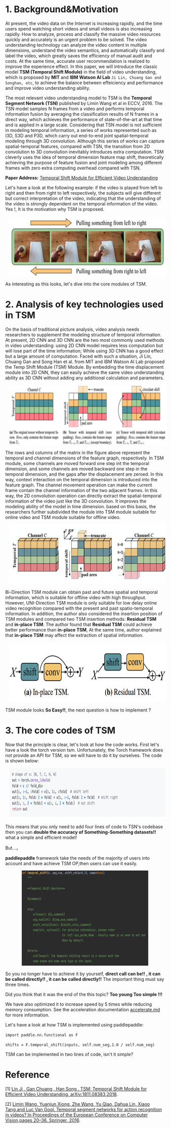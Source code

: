 # 1. Background&Motivation
At present, the video data on the Internet is increasing rapidly, and the time users spend watching short videos and small videos is also increasing rapidly. How to analyze, process and classify the massive video resources quickly and accurately is an urgent problem to be solved. The video understanding technology can analyze the video content in multiple dimensions, understand the video semantics, and automatically classify and label the video, which greatly saves the efficiency of manual audit and costs. At the same time, accurate user recommendation is realized to improve the experience effect.
In this paper, we will introduce the classic model **TSM (Temporal Shift Module)** in the field of video understanding, which is proposed by **MIT** and **IBM Watson AI Lab** `Ji Lin, Chuang Gan and Songhan, etc`, to achieve the balance between effeiciency and performance and improve video understanding ability.

The most relevant video understanding model to TSM is the **Temporal Segment Network (TSN)** published by Limin Wang et al in ECCV, 2016. The TSN model samples N frames from a video and performs temporal information fusion by averaging the classification results of N frames in a direct way, which achieves the performance of state-of-the-art at that time and is applied in a large scale. Considering that TSN model is not sufficient in modeling temporal information, 
a series of works represented such as I3D, S3D and P3D, which carry out end-to-end joint spatial-temporal modeling through 3D convolution. Although this series of works can capture spatial-temporal features, compared with TSN, the transition from 2D convolution to 3D convolution inevitably introduces extra computation. TSM cleverly uses the idea of temporal dimension feature map shift, theoretically achieving the purpose of feature fusion and joint modeling among different frames with zero extra computing overhead compared with TSN.

**Paper Address:** [Temporal Shift Module for Efficient Video Understanding](https://arxiv.org/pdf/1811.08383v2.pdf)

Let's have a look at the following example: if the video is played from left to right and then from right to left respectively, the subjects will give different but correct interpretation of the video, indicating that the understanding of the video is strongly dependent on the temporal information of the video. Yes !, It is the motivation why TSM is proposed.
<p align="center">
<img src="../../images/temporal.png" height=188 width=500 hspace='10'/> <br />
</p>

As interesting as this looks, let's dive into the core modules of TSM.

# 2. Analysis of key technologies used in TSM

On the basis of traditional picture analysis, video analysis needs researchers to supplement the modeling structure of temporal information. At present, 2D CNN and 3D CNN are the two most commonly used methods in video understanding: using 2D CNN model requires less computation but will lose part of the time information; While using 3D CNN has a good effect but a large amount of computation. Faced with such a situation, Ji Lin, Chuang Gan and Song Han et al. from MIT and IBM Watson AI Lab proposed the Temp Shift Module (TSM) Module. By embedding the time displacement module into 2D CNN, they can easily achieve the same video understanding ability as 3D CNN without adding any additional calculation and parameters.
<p align="center">
<img src="../../images/tsm_intr.png" height=188 width=500 hspace='10'/> <br />
</p>

The rows and columns of the matrix in the figure above represent the temporal and channel dimensions of the feature graph, respectively. In TSM module, some channels are moved forward one step int the temporal dimension, and some channels are moved backward one step in the temporal dimension, and the gaps after the displacement are zeroed. In this way, context interaction on the temporal dimension is introduced into the feature graph. The channel movement operation can make the current frame contain the channel information of the two adjacent frames. In this way, the 2D convolution operation can directly extract the spatial-temporal information of the video just like the 3D convolution.
It improves the modeling ability of the model in time dimension. based on this basis, the researchers further subdivided the module into TSM module suitable for online video and TSM module suitable for offline video.
<p align="center">
<img src="../../images/tsm_architecture.png" height=188 width=500 hspace='10'/> <br />
</p>

Bi-Direction TSM module can obtain past and future spatial and temporal information, which is suitable for offline video with high throughput. However, UNI-Direction TSM module is only suitable for low delay online video recognition compared with the present and past spatio-temporal information.
In addition, the author also considered the insertion position of TSM modules and compared two TSM insertion methods: **Residual TSM** and **in-place TSM**. The author found that **Residual TSM** could achieve better performance than **in-place TSM**, At the same time, author explained that **in-place TSM** may affect the extraction of spatial information.
<p align="center">
<img src="../../images/residual_tsm.png" height=188 width=500 hspace='10'/> <br />
</p>

TSM module looks **So Easy!!**, the next question is how to implement ?

# 3. The core codes of TSM

Now that the principle is clear, let's look at how the code works. First let's have a look the torch version tsm. Unfortunately, the Torch framework does not provide an API for TSM, so we will have to do it by ourselves. The code is shown below:
<p align="center">
<img src="../../images/torch_tsm.png" height=160 width=500 hspace='10'/> <br />
</p>

This means that you only need to add four lines of code to TSN's codebase then you can **double the accuracy of Something-Something datasets!!** what a simple and efficient model!

But...，

**paddlepaddle** framework take the needs of the majority of users into account and have achieve TSM OP,then users can use it easily.
<p align="center">
<img src="../../images/tsm_op.png" height=300 width=400 hspace='10'/> <br />
</p>

So you no longer have to achieve it by yourself, **direct call can be!! , it can be called directly!! , it can be called directly!!** The important thing must say three times.

Did you think that it was the end of the this topic?  **Too young Too simple !!!**

We have also optimized it to increase speed by 5 times while reducing memory consumption. See the acceleration documentation [accelerate.md](./accelerate.md) for more information.

Let's have a look at how TSM is implemented using paddlepaddle:

`import paddle.nn.functional as F`


`shifts = F.temporal_shift(inputs, self.num_seg,1.0 / self.num_seg)`

TSM can be implemented in two lines of code, isn't it simple?

# Reference
[1] [Lin Ji , Gan Chuang , Han Song . TSM: Temporal Shift Module for Efficient Video Understanding. arXiv:1811.08383,2018](https://arxiv.org/pdf/1811.08383v2.pdf).


[2] [Limin Wang, Yuanjun Xiong, Zhe Wang, Yu Qiao, Dahua Lin, Xiaoo Tang,and Luc Van Gool. Temporal segment networks for action recognition in videos? In Proceedings of the European Conference on Computer Vision,pages 20–36. Springer, 2016](https://arxiv.org/abs/1608.00859).
